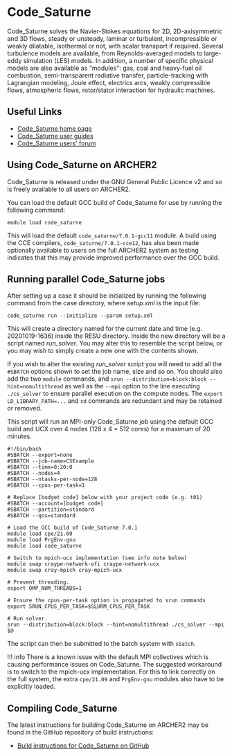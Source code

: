 # Code\_Saturne

Code\_Saturne solves the Navier-Stokes equations for 2D, 2D-axisymmetric
and 3D flows, steady or unsteady, laminar or turbulent, incompressible
or weakly dilatable, isothermal or not, with scalar transport if
required. Several turbulence models are available, from
Reynolds-averaged models to large-eddy simulation (LES) models. In
addition, a number of specific physical models are also available as
"modules": gas, coal and heavy-fuel oil combustion, semi-transparent
radiative transfer, particle-tracking with Lagrangian modeling, Joule
effect, electrics arcs, weakly compressible flows, atmospheric flows,
rotor/stator interaction for hydraulic machines.

## Useful Links

  - [Code\_Saturne home page](https://www.code-saturne.org/cms/web/)
  - [Code\_Saturne user guides](https://www.code-saturne.org/cms/web/Documentation)
  - [Code\_Saturne users' forum](https://www.code-saturne.org/forum/)

## Using Code\_Saturne on ARCHER2

Code\_Saturne is released under the GNU General Public Licence v2 and so
is freely available to all users on ARCHER2.

You can load the default GCC build of Code\_Saturne for use by running the following
command:

```
module load code_saturne
```

This will load the default `code_saturne/7.0.1-gcc11` module. A build using the CCE compilers, `code_saturne/7.0.1-cce12`, has also been made optionally available to users on the full ARCHER2 system as testing indicates that this may provide improved performance over the GCC build.

## Running parallel Code\_Saturne jobs

After setting up a case it should be initialized by running the
following command from the case directory, where *setup.xml* is the
input file:

```
code_saturne run --initialize --param setup.xml
```

This will create a directory named for the current date and time (e.g.
20201019-1636) inside the RESU directory. Inside the new directory will
be a script named *run\_solver*. You may alter this to resemble the
script below, or you may wish to simply create a new one with the
contents shown.

If you wish to alter the existing *run\_solver* script you will need to
add all the `#SBATCH` options shown to set the job name, size and so on.
You should also add the two `module` commands, and
`srun --distribution=block:block --hint=nomultithread` as well as the `--mpi` option to the line executing
`./cs_solver` to ensure parallel execution on the compute nodes. The
`export LD_LIBRARY_PATH=...` and `cd` commands are redundant and may be
retained or removed.

This script will run an MPI-only Code\_Saturne job using the default GCC build and UCX
over 4 nodes (128 x 4 = 512 cores) for a maximum of 20 minutes.

```slurm
#!/bin/bash
#SBATCH --export=none
#SBATCH --job-name=CSExample
#SBATCH --time=0:20:0
#SBATCH --nodes=4
#SBATCH --ntasks-per-node=128
#SBATCH --cpus-per-task=1

# Replace [budget code] below with your project code (e.g. t01)
#SBATCH --account=[budget code]
#SBATCH --partition=standard
#SBATCH --qos=standard

# Load the GCC build of Code_Saturne 7.0.1
module load cpe/21.09
module load PrgEnv-gnu
module load code_saturne

# Switch to mpich-ucx implementation (see info note below)
module swap craype-network-ofi craype-network-ucx
module swap cray-mpich cray-mpich-ucx

# Prevent threading.
export OMP_NUM_THREADS=1

# Ensure the cpus-per-task option is propagated to srun commands
export SRUN_CPUS_PER_TASK=$SLURM_CPUS_PER_TASK

# Run solver.
srun --distribution=block:block --hint=nomultithread ./cs_solver --mpi $@
```

The script can then be submitted to the batch system with `sbatch`.

!!! info
    There is a known issue with the default MPI collectives which is
    causing performance issues on Code_Saturne. The suggested workaround is to
    switch to the mpich-ucx implementation. For this to link correctly on the full system, the extra
    `cpe/21.09` and `PrgEnv-gnu` modules also have to be explicitly loaded.

## Compiling Code\_Saturne

The latest instructions for building Code\_Saturne on ARCHER2 may be found in
the GitHub repository of build instructions:

   - [Build instructions for Code\_Saturne on
     GitHub](https://github.com/hpc-uk/build-instructions/tree/main/apps/Code_Saturne)

